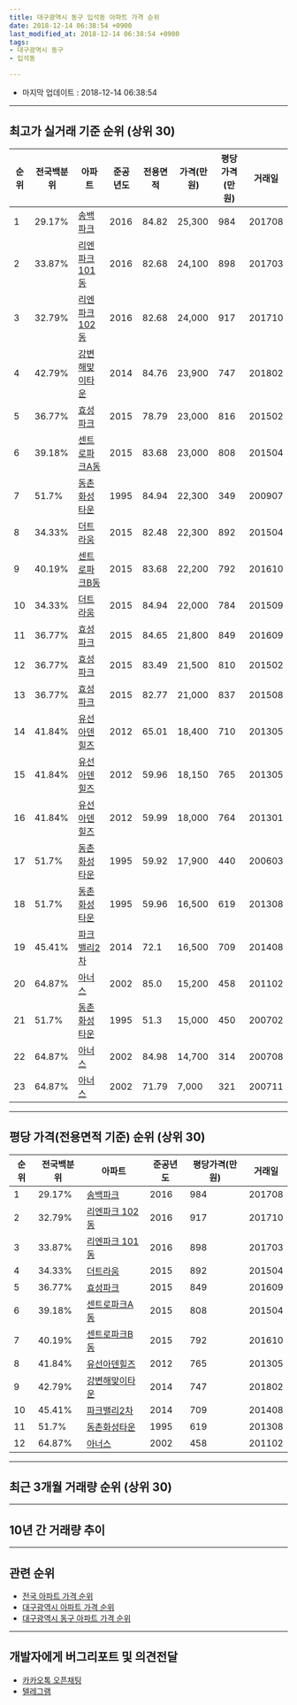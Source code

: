 ```yaml
---
title: 대구광역시 동구 입석동 아파트 가격 순위
date: 2018-12-14 06:38:54 +0900
last_modified_at: 2018-12-14 06:38:54 +0900
tags:
- 대구광역시 동구
- 입석동

---
```


* 마지막 업데이트 : 2018-12-14 06:38:54

---

## 최고가 실거래 기준 순위 (상위 30)


|순위|전국백분위|아파트|준공년도|전용면적|가격(만원)|평당가격(만원)|거래일|
|---|---|---|---|---|---|---|---|
|1|29.17%|[송백파크](https://search.naver.com/search.naver?query=%EB%8C%80%EA%B5%AC%EA%B4%91%EC%97%AD%EC%8B%9C+%EB%8F%99%EA%B5%AC+%EC%9E%85%EC%84%9D%EB%8F%99+%EC%86%A1%EB%B0%B1%ED%8C%8C%ED%81%AC)|2016|84.82|25,300|984|201708|
|2|33.87%|[리엔파크 101동](https://search.naver.com/search.naver?query=%EB%8C%80%EA%B5%AC%EA%B4%91%EC%97%AD%EC%8B%9C+%EB%8F%99%EA%B5%AC+%EC%9E%85%EC%84%9D%EB%8F%99+%EB%A6%AC%EC%97%94%ED%8C%8C%ED%81%AC+101%EB%8F%99)|2016|82.68|24,100|898|201703|
|3|32.79%|[리엔파크 102동](https://search.naver.com/search.naver?query=%EB%8C%80%EA%B5%AC%EA%B4%91%EC%97%AD%EC%8B%9C+%EB%8F%99%EA%B5%AC+%EC%9E%85%EC%84%9D%EB%8F%99+%EB%A6%AC%EC%97%94%ED%8C%8C%ED%81%AC+102%EB%8F%99)|2016|82.68|24,000|917|201710|
|4|42.79%|[강변해맞이타운](https://search.naver.com/search.naver?query=%EB%8C%80%EA%B5%AC%EA%B4%91%EC%97%AD%EC%8B%9C+%EB%8F%99%EA%B5%AC+%EC%9E%85%EC%84%9D%EB%8F%99+%EA%B0%95%EB%B3%80%ED%95%B4%EB%A7%9E%EC%9D%B4%ED%83%80%EC%9A%B4)|2014|84.76|23,900|747|201802|
|5|36.77%|[효성파크](https://search.naver.com/search.naver?query=%EB%8C%80%EA%B5%AC%EA%B4%91%EC%97%AD%EC%8B%9C+%EB%8F%99%EA%B5%AC+%EC%9E%85%EC%84%9D%EB%8F%99+%ED%9A%A8%EC%84%B1%ED%8C%8C%ED%81%AC)|2015|78.79|23,000|816|201502|
|6|39.18%|[센트로파크A동](https://search.naver.com/search.naver?query=%EB%8C%80%EA%B5%AC%EA%B4%91%EC%97%AD%EC%8B%9C+%EB%8F%99%EA%B5%AC+%EC%9E%85%EC%84%9D%EB%8F%99+%EC%84%BC%ED%8A%B8%EB%A1%9C%ED%8C%8C%ED%81%ACA%EB%8F%99)|2015|83.68|23,000|808|201504|
|7|51.7%|[동촌화성타운](https://search.naver.com/search.naver?query=%EB%8C%80%EA%B5%AC%EA%B4%91%EC%97%AD%EC%8B%9C+%EB%8F%99%EA%B5%AC+%EC%9E%85%EC%84%9D%EB%8F%99+%EB%8F%99%EC%B4%8C%ED%99%94%EC%84%B1%ED%83%80%EC%9A%B4)|1995|84.94|22,300|349|200907|
|8|34.33%|[더트라움](https://search.naver.com/search.naver?query=%EB%8C%80%EA%B5%AC%EA%B4%91%EC%97%AD%EC%8B%9C+%EB%8F%99%EA%B5%AC+%EC%9E%85%EC%84%9D%EB%8F%99+%EB%8D%94%ED%8A%B8%EB%9D%BC%EC%9B%80)|2015|82.48|22,300|892|201504|
|9|40.19%|[센트로파크B동](https://search.naver.com/search.naver?query=%EB%8C%80%EA%B5%AC%EA%B4%91%EC%97%AD%EC%8B%9C+%EB%8F%99%EA%B5%AC+%EC%9E%85%EC%84%9D%EB%8F%99+%EC%84%BC%ED%8A%B8%EB%A1%9C%ED%8C%8C%ED%81%ACB%EB%8F%99)|2015|83.68|22,200|792|201610|
|10|34.33%|[더트라움](https://search.naver.com/search.naver?query=%EB%8C%80%EA%B5%AC%EA%B4%91%EC%97%AD%EC%8B%9C+%EB%8F%99%EA%B5%AC+%EC%9E%85%EC%84%9D%EB%8F%99+%EB%8D%94%ED%8A%B8%EB%9D%BC%EC%9B%80)|2015|84.94|22,000|784|201509|
|11|36.77%|[효성파크](https://search.naver.com/search.naver?query=%EB%8C%80%EA%B5%AC%EA%B4%91%EC%97%AD%EC%8B%9C+%EB%8F%99%EA%B5%AC+%EC%9E%85%EC%84%9D%EB%8F%99+%ED%9A%A8%EC%84%B1%ED%8C%8C%ED%81%AC)|2015|84.65|21,800|849|201609|
|12|36.77%|[효성파크](https://search.naver.com/search.naver?query=%EB%8C%80%EA%B5%AC%EA%B4%91%EC%97%AD%EC%8B%9C+%EB%8F%99%EA%B5%AC+%EC%9E%85%EC%84%9D%EB%8F%99+%ED%9A%A8%EC%84%B1%ED%8C%8C%ED%81%AC)|2015|83.49|21,500|810|201502|
|13|36.77%|[효성파크](https://search.naver.com/search.naver?query=%EB%8C%80%EA%B5%AC%EA%B4%91%EC%97%AD%EC%8B%9C+%EB%8F%99%EA%B5%AC+%EC%9E%85%EC%84%9D%EB%8F%99+%ED%9A%A8%EC%84%B1%ED%8C%8C%ED%81%AC)|2015|82.77|21,000|837|201508|
|14|41.84%|[유선아덴힐즈](https://search.naver.com/search.naver?query=%EB%8C%80%EA%B5%AC%EA%B4%91%EC%97%AD%EC%8B%9C+%EB%8F%99%EA%B5%AC+%EC%9E%85%EC%84%9D%EB%8F%99+%EC%9C%A0%EC%84%A0%EC%95%84%EB%8D%B4%ED%9E%90%EC%A6%88)|2012|65.01|18,400|710|201305|
|15|41.84%|[유선아덴힐즈](https://search.naver.com/search.naver?query=%EB%8C%80%EA%B5%AC%EA%B4%91%EC%97%AD%EC%8B%9C+%EB%8F%99%EA%B5%AC+%EC%9E%85%EC%84%9D%EB%8F%99+%EC%9C%A0%EC%84%A0%EC%95%84%EB%8D%B4%ED%9E%90%EC%A6%88)|2012|59.96|18,150|765|201305|
|16|41.84%|[유선아덴힐즈](https://search.naver.com/search.naver?query=%EB%8C%80%EA%B5%AC%EA%B4%91%EC%97%AD%EC%8B%9C+%EB%8F%99%EA%B5%AC+%EC%9E%85%EC%84%9D%EB%8F%99+%EC%9C%A0%EC%84%A0%EC%95%84%EB%8D%B4%ED%9E%90%EC%A6%88)|2012|59.99|18,000|764|201301|
|17|51.7%|[동촌화성타운](https://search.naver.com/search.naver?query=%EB%8C%80%EA%B5%AC%EA%B4%91%EC%97%AD%EC%8B%9C+%EB%8F%99%EA%B5%AC+%EC%9E%85%EC%84%9D%EB%8F%99+%EB%8F%99%EC%B4%8C%ED%99%94%EC%84%B1%ED%83%80%EC%9A%B4)|1995|59.92|17,900|440|200603|
|18|51.7%|[동촌화성타운](https://search.naver.com/search.naver?query=%EB%8C%80%EA%B5%AC%EA%B4%91%EC%97%AD%EC%8B%9C+%EB%8F%99%EA%B5%AC+%EC%9E%85%EC%84%9D%EB%8F%99+%EB%8F%99%EC%B4%8C%ED%99%94%EC%84%B1%ED%83%80%EC%9A%B4)|1995|59.96|16,500|619|201308|
|19|45.41%|[파크밸리2차](https://search.naver.com/search.naver?query=%EB%8C%80%EA%B5%AC%EA%B4%91%EC%97%AD%EC%8B%9C+%EB%8F%99%EA%B5%AC+%EC%9E%85%EC%84%9D%EB%8F%99+%ED%8C%8C%ED%81%AC%EB%B0%B8%EB%A6%AC2%EC%B0%A8)|2014|72.1|16,500|709|201408|
|20|64.87%|[아너스](https://search.naver.com/search.naver?query=%EB%8C%80%EA%B5%AC%EA%B4%91%EC%97%AD%EC%8B%9C+%EB%8F%99%EA%B5%AC+%EC%9E%85%EC%84%9D%EB%8F%99+%EC%95%84%EB%84%88%EC%8A%A4)|2002|85.0|15,200|458|201102|
|21|51.7%|[동촌화성타운](https://search.naver.com/search.naver?query=%EB%8C%80%EA%B5%AC%EA%B4%91%EC%97%AD%EC%8B%9C+%EB%8F%99%EA%B5%AC+%EC%9E%85%EC%84%9D%EB%8F%99+%EB%8F%99%EC%B4%8C%ED%99%94%EC%84%B1%ED%83%80%EC%9A%B4)|1995|51.3|15,000|450|200702|
|22|64.87%|[아너스](https://search.naver.com/search.naver?query=%EB%8C%80%EA%B5%AC%EA%B4%91%EC%97%AD%EC%8B%9C+%EB%8F%99%EA%B5%AC+%EC%9E%85%EC%84%9D%EB%8F%99+%EC%95%84%EB%84%88%EC%8A%A4)|2002|84.98|14,700|314|200708|
|23|64.87%|[아너스](https://search.naver.com/search.naver?query=%EB%8C%80%EA%B5%AC%EA%B4%91%EC%97%AD%EC%8B%9C+%EB%8F%99%EA%B5%AC+%EC%9E%85%EC%84%9D%EB%8F%99+%EC%95%84%EB%84%88%EC%8A%A4)|2002|71.79|7,000|321|200711|


---

## 평당 가격(전용면적 기준) 순위 (상위 30)


|순위|전국백분위|아파트|준공년도|평당가격(만원)|거래일|
|---|---|---|---|---|---|
|1|29.17%|[송백파크](https://search.naver.com/search.naver?query=%EB%8C%80%EA%B5%AC%EA%B4%91%EC%97%AD%EC%8B%9C+%EB%8F%99%EA%B5%AC+%EC%9E%85%EC%84%9D%EB%8F%99+%EC%86%A1%EB%B0%B1%ED%8C%8C%ED%81%AC)|2016|984|201708|
|2|32.79%|[리엔파크 102동](https://search.naver.com/search.naver?query=%EB%8C%80%EA%B5%AC%EA%B4%91%EC%97%AD%EC%8B%9C+%EB%8F%99%EA%B5%AC+%EC%9E%85%EC%84%9D%EB%8F%99+%EB%A6%AC%EC%97%94%ED%8C%8C%ED%81%AC+102%EB%8F%99)|2016|917|201710|
|3|33.87%|[리엔파크 101동](https://search.naver.com/search.naver?query=%EB%8C%80%EA%B5%AC%EA%B4%91%EC%97%AD%EC%8B%9C+%EB%8F%99%EA%B5%AC+%EC%9E%85%EC%84%9D%EB%8F%99+%EB%A6%AC%EC%97%94%ED%8C%8C%ED%81%AC+101%EB%8F%99)|2016|898|201703|
|4|34.33%|[더트라움](https://search.naver.com/search.naver?query=%EB%8C%80%EA%B5%AC%EA%B4%91%EC%97%AD%EC%8B%9C+%EB%8F%99%EA%B5%AC+%EC%9E%85%EC%84%9D%EB%8F%99+%EB%8D%94%ED%8A%B8%EB%9D%BC%EC%9B%80)|2015|892|201504|
|5|36.77%|[효성파크](https://search.naver.com/search.naver?query=%EB%8C%80%EA%B5%AC%EA%B4%91%EC%97%AD%EC%8B%9C+%EB%8F%99%EA%B5%AC+%EC%9E%85%EC%84%9D%EB%8F%99+%ED%9A%A8%EC%84%B1%ED%8C%8C%ED%81%AC)|2015|849|201609|
|6|39.18%|[센트로파크A동](https://search.naver.com/search.naver?query=%EB%8C%80%EA%B5%AC%EA%B4%91%EC%97%AD%EC%8B%9C+%EB%8F%99%EA%B5%AC+%EC%9E%85%EC%84%9D%EB%8F%99+%EC%84%BC%ED%8A%B8%EB%A1%9C%ED%8C%8C%ED%81%ACA%EB%8F%99)|2015|808|201504|
|7|40.19%|[센트로파크B동](https://search.naver.com/search.naver?query=%EB%8C%80%EA%B5%AC%EA%B4%91%EC%97%AD%EC%8B%9C+%EB%8F%99%EA%B5%AC+%EC%9E%85%EC%84%9D%EB%8F%99+%EC%84%BC%ED%8A%B8%EB%A1%9C%ED%8C%8C%ED%81%ACB%EB%8F%99)|2015|792|201610|
|8|41.84%|[유선아덴힐즈](https://search.naver.com/search.naver?query=%EB%8C%80%EA%B5%AC%EA%B4%91%EC%97%AD%EC%8B%9C+%EB%8F%99%EA%B5%AC+%EC%9E%85%EC%84%9D%EB%8F%99+%EC%9C%A0%EC%84%A0%EC%95%84%EB%8D%B4%ED%9E%90%EC%A6%88)|2012|765|201305|
|9|42.79%|[강변해맞이타운](https://search.naver.com/search.naver?query=%EB%8C%80%EA%B5%AC%EA%B4%91%EC%97%AD%EC%8B%9C+%EB%8F%99%EA%B5%AC+%EC%9E%85%EC%84%9D%EB%8F%99+%EA%B0%95%EB%B3%80%ED%95%B4%EB%A7%9E%EC%9D%B4%ED%83%80%EC%9A%B4)|2014|747|201802|
|10|45.41%|[파크밸리2차](https://search.naver.com/search.naver?query=%EB%8C%80%EA%B5%AC%EA%B4%91%EC%97%AD%EC%8B%9C+%EB%8F%99%EA%B5%AC+%EC%9E%85%EC%84%9D%EB%8F%99+%ED%8C%8C%ED%81%AC%EB%B0%B8%EB%A6%AC2%EC%B0%A8)|2014|709|201408|
|11|51.7%|[동촌화성타운](https://search.naver.com/search.naver?query=%EB%8C%80%EA%B5%AC%EA%B4%91%EC%97%AD%EC%8B%9C+%EB%8F%99%EA%B5%AC+%EC%9E%85%EC%84%9D%EB%8F%99+%EB%8F%99%EC%B4%8C%ED%99%94%EC%84%B1%ED%83%80%EC%9A%B4)|1995|619|201308|
|12|64.87%|[아너스](https://search.naver.com/search.naver?query=%EB%8C%80%EA%B5%AC%EA%B4%91%EC%97%AD%EC%8B%9C+%EB%8F%99%EA%B5%AC+%EC%9E%85%EC%84%9D%EB%8F%99+%EC%95%84%EB%84%88%EC%8A%A4)|2002|458|201102|


---

## 최근 3개월 거래량 순위 (상위 30)


<div style="width:100%;">
    <canvas id="deal_count_ranking" height="250"></canvas>
</div>


<script>
new Chart(document.getElementById("deal_count_ranking"), {
    type: 'horizontalBar',
    data: {
        labels: ['강변해맞이타운', '더트라움'],
        datasets: [{
            label: '실거래 수',
            data: [1, 1],
            borderColor: "rgba(255, 0, 128, 1)",
            backgroundColor: "rgba(255, 0, 128, 0.5)",
            fill: false,
        }]
    },
    options: {
        responsive: true,
        title: {
            display: true,
            text: '최근 3개월 거래량 순위'
        },
        tooltips: {
            mode: 'index',
            intersect: false,
            callbacks: {
                title: function(tooltipItems, data) {
                    return "실거래 수:";
                },
                label: function(tooltipItem, data) {
                    return data.labels[tooltipItem.index] + ": " + tooltipItem.xLabel;
                }
            }
        },
        hover: {
            mode: 'nearest',
            intersect: true
        },
        scales: {
            xAxes: [{
                display: true,
                scaleLabel: {
                    display: true,
                    labelString: '실거래 수'
                },
                ticks: {
                    suggestedMin: 0,
                }
            }],
            yAxes: [{
                display: true,
                ticks: {
                    autoSkip: false,
                    callback: function(value, index, values) {
                        if (value.length > 15)
                            return value.substr(0, 13) + "...";
                        else
                            return value;
                    }
                },
                scaleLabel: {
                    display: false,
                }
            }]
        }
    }
});

</script>


---

## 10년 간 거래량 추이


<div style="width:100%;">
    <canvas id="deal_progress" height="250"></canvas>
</div>

<script>
new Chart(document.getElementById("deal_progress"), {
    type: 'line',
    data: {
        labels: ['200812','200901','200902','200903','200904','200905','200906','200907','200908','200909','200910','200911','200912','201001','201002','201003','201004','201005','201006','201007','201008','201009','201010','201011','201012','201101','201102','201103','201104','201105','201106','201107','201108','201109','201110','201111','201112','201201','201202','201203','201204','201205','201206','201207','201208','201209','201210','201211','201212','201301','201302','201303','201304','201305','201306','201307','201308','201309','201310','201311','201312','201401','201402','201403','201404','201405','201406','201407','201408','201409','201410','201411','201412','201501','201502','201503','201504','201505','201506','201507','201508','201509','201510','201511','201512','201601','201602','201603','201604','201605','201606','201607','201608','201609','201610','201611','201612','201701','201702','201703','201704','201705','201706','201707','201708','201709','201710','201711','201712','201801','201802','201803','201804','201805','201806','201807','201808','201809','201810','201811','201812'],
        datasets: [{
            label: '실거래 수',
            pointRadius: 1,
            data: [0, 1, 0, 0, 0, 0, 1, 1, 0, 2, 0, 1, 0, 1, 1, 2, 0, 0, 1, 1, 0, 0, 2, 0, 0, 4, 1, 1, 3, 0, 1, 1, 2, 0, 1, 1, 0, 1, 1, 0, 1, 4, 0, 0, 3, 1, 1, 2, 2, 7, 1, 7, 7, 10, 5, 6, 2, 1, 0, 1, 1, 2, 0, 5, 1, 0, 2, 3, 2, 3, 0, 0, 2, 2, 19, 3, 6, 3, 5, 3, 3, 1, 2, 1, 0, 2, 1, 4, 0, 5, 1, 1, 2, 1, 3, 3, 0, 1, 1, 3, 4, 1, 1, 2, 1, 3, 5, 3, 1, 5, 4, 2, 4, 4, 4, 1, 2, 5, 1, 1, 0],
            borderColor: "rgba(255, 201, 14, 1)",
            backgroundColor: "rgba(255, 201, 14, 0.5)",
            fill: true,
        }]
    },
    options: {
        responsive: true,
        title: {
            display: true,
            text: '10년간 거래량 추이'
        },
        tooltips: {
            mode: 'index',
            intersect: false,
        },
        hover: {
            mode: 'nearest',
            intersect: true
        },
        scales: {
            xAxes: [{
                display: true,
                scaleLabel: {
                    display: true,
                    labelString: '년/월'
                }
            }],
            yAxes: [{
                display: true,
                ticks: {
                    suggestedMin: 0,
                },
                scaleLabel: {
                    display: true,
                    labelString: '실거래 수'
                }
            }]
        }
    }
});

</script>


---

## 관련 순위

- [전국 아파트 가격 순위](https://inasie.github.io/apt-ranking/전국)
- [대구광역시 아파트 가격 순위](https://inasie.github.io/apt-ranking/대구광역시)
- [대구광역시 동구 아파트 가격 순위](https://inasie.github.io/apt-ranking/대구광역시-동구)


---

## 개발자에게 버그리포트 및 의견전달

- [카카오톡 오픈채팅](https://open.kakao.com/o/gLJUAP4)
- [텔레그램](https://t.me/inasie)

